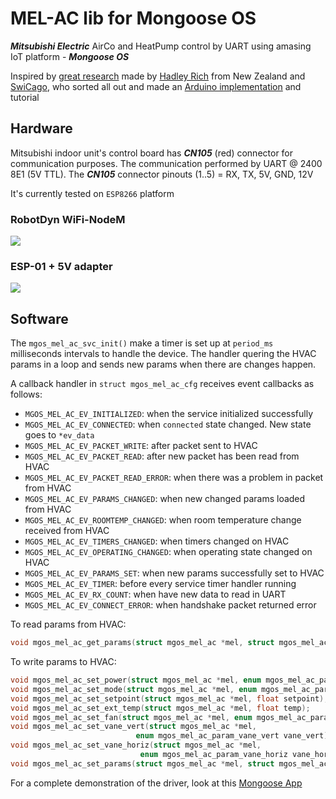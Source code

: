 # MEL-AC lib for Mongoose OS

***Mitsubishi Electric*** AirCo and HeatPump control by UART using amasing IoT platform - ***Mongoose OS***

Inspired by [great research](https://nicegear.nz/blog/hacking-a-mitsubishi-heat-pump-air-conditioner/) made by [Hadley Rich](https://github.com/hadleyrich) from New Zealand and [SwiCago](https://github.com/SwiCago), who sorted all out and made an [Arduino implementation](https://github.com/SwiCago/HeatPump) and tutorial

## Hardware

Mitsubishi indoor unit's control board has ***CN105*** (red) connector for communication purposes.
The communication performed by UART @ 2400 8E1 (5V TTL). The ***CN105*** connector pinouts (1..5) = RX, TX, 5V, GND, 12V

It's currently tested on `ESP8266` platform

### RobotDyn WiFi-NodeM

<img src="https://github.com/mongoose-os-libs/mel-ac/blob/main/doc/mel-ac-nodem.png"/>

### ESP-01 + 5V adapter

<img src="https://github.com/mongoose-os-libs/mel-ac/blob/main/doc/mel-ac-esp-01.png"/>

## Software

The `mgos_mel_ac_svc_init()` make a timer is set up at `period_ms` milliseconds intervals to handle the device.
The handler quering the HVAC params in a loop and sends new params when there are changes happen.

A callback handler in `struct mgos_mel_ac_cfg` receives event callbacks as follows:
*   `MGOS_MEL_AC_EV_INITIALIZED`: when the service initialized successfully
*   `MGOS_MEL_AC_EV_CONNECTED`: when `connected` state changed. New state goes to `*ev_data`
*   `MGOS_MEL_AC_EV_PACKET_WRITE`: after packet sent to HVAC
*   `MGOS_MEL_AC_EV_PACKET_READ`: after new packet has been read from HVAC
*   `MGOS_MEL_AC_EV_PACKET_READ_ERROR`: when there was a problem in packet from HVAC
*   `MGOS_MEL_AC_EV_PARAMS_CHANGED`: when new changed params loaded from HVAC
*   `MGOS_MEL_AC_EV_ROOMTEMP_CHANGED`: when room temperature change received from HVAC
*   `MGOS_MEL_AC_EV_TIMERS_CHANGED`: when timers changed on HVAC
*   `MGOS_MEL_AC_EV_OPERATING_CHANGED`: when operating state changed on HVAC
*   `MGOS_MEL_AC_EV_PARAMS_SET`: when new params successfully set to HVAC
*   `MGOS_MEL_AC_EV_TIMER`: before every service timer handler running
*   `MGOS_MEL_AC_EV_RX_COUNT`: when have new data to read in UART
*   `MGOS_MEL_AC_EV_CONNECT_ERROR`: when handshake packet returned error

To read params from HVAC:

```c
void mgos_mel_ac_get_params(struct mgos_mel_ac *mel, struct mgos_mel_ac_params *params);
```
To write params to HVAC:

```c
void mgos_mel_ac_set_power(struct mgos_mel_ac *mel, enum mgos_mel_ac_param_power power);
void mgos_mel_ac_set_mode(struct mgos_mel_ac *mel, enum mgos_mel_ac_param_mode mode);
void mgos_mel_ac_set_setpoint(struct mgos_mel_ac *mel, float setpoint);
void mgos_mel_ac_set_ext_temp(struct mgos_mel_ac *mel, float temp);
void mgos_mel_ac_set_fan(struct mgos_mel_ac *mel, enum mgos_mel_ac_param_fan fan);
void mgos_mel_ac_set_vane_vert(struct mgos_mel_ac *mel,
                            enum mgos_mel_ac_param_vane_vert vane_vert);
void mgos_mel_ac_set_vane_horiz(struct mgos_mel_ac *mel,
                             enum mgos_mel_ac_param_vane_horiz vane_horiz);
void mgos_mel_ac_set_params(struct mgos_mel_ac *mel, struct mgos_mel_ac_params *params);
```

For a complete demonstration of the driver, look at this [Mongoose App](https://github.com/mongoose-os-apps/mel-ac-demo)
